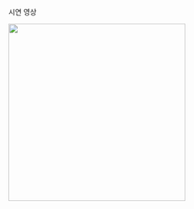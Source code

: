 시연 영상


<p>
  <img src="https://github.com/JY-LemongO/DokiDokiNBC/assets/121877159/1f57e7f1-6450-47f2-b257-adf04bef60a0" width="350px" />
</p>
